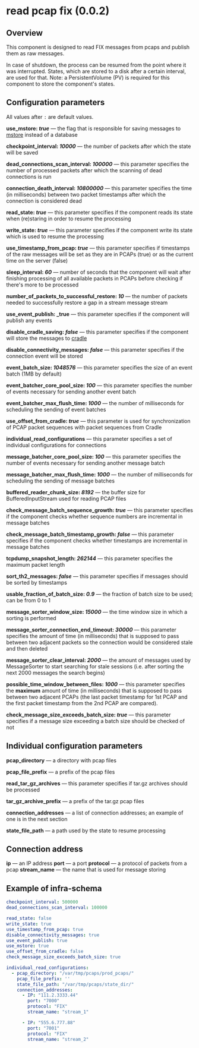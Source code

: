 # read pcap fix (0.0.2)

## Overview

This component is designed to read FIX messages from pcaps and publish them as raw messages.

In case of shutdown, the process can be resumed from the point where it was interrupted.
States, which are stored to a disk after a certain interval, are used for that.
Note: a PersistentVolume (PV) is required for this component to store the component's states.

## Configuration parameters

All values after `:` are default values.

**use_mstore: _true_** — the flag that is responsible for saving messages to 
[mstore](https://github.com/th2-net/th2-mstore) instead of a database

**checkpoint_interval: _10000_** — the number of packets after which the state will be saved

**dead_connections_scan_interval: _100000_** — this parameter specifies the number of processed packets after which the 
scanning of dead connections is run

**connection_death_interval: _10800000_** — this parameter specifies the time (in milliseconds) between two packet
timestamps after which the connection is considered dead

**read_state: _true_** — this parameter specifies if the component reads its state when (re)staring in order to 
resume the processing

**write_state: _true_** — this parameter specifies if the component write its state which is used 
to resume the processing

**use_timestamp_from_pcap: _true_** — this parameter specifies if timestamps of the raw messages will be set 
as they are in PCAPs (true) or as the current time on the server (false)

**sleep_interval: _60_** — number of seconds that the component will wait after finishing processing of all 
available packets in PCAPs before
checking if there's more to be processed

**number_of_packets_to_successful_restore: _10_** — the number of packets needed to successfully restore a gap 
in a stream message stream

**use_event_publish: _true** — this parameter specifies if the component will publish any events

**disable_cradle_saving: _false_** — this parameter specifies if the component will store the messages to 
[cradle](https://github.com/th2-net/cradleapi)

**disable_connectivity_messages: _false_** — this parameter specifies if the connection event will be stored

**event_batch_size: _1048576_** — this parameter specifies the size of an event batch (1MB by default)

**event_batcher_core_pool_size: _100_** —  this parameter specifies the number of events necessary for sending another 
event batch

**event_batcher_max_flush_time: _1000_** — the number of milliseconds for scheduling the sending of event batches

**use_offset_from_cradle: _true_** — this parameter is used for synchronization of PCAP packet sequences with
packet sequences from Cradle

**individual_read_configurations** — this parameter specifies a set of individual configurations for connections

**message_batcher_core_pool_size: _100_** — this parameter specifies the number of events necessary for sending another
message batch

**message_batcher_max_flush_time: _1000_** — the number of milliseconds for scheduling the sending of message batches

**buffered_reader_chunk_size: _8192_** — the buffer size for BufferedInputStream used for reading PCAP files

**check_message_batch_sequence_growth: _true_** — this parameter specifies if the component checks whether 
sequence numbers are incremental in message batches

**check_message_batch_timestamp_growth: _false_** — this parameter specifies if the component checks whether
timestamps are incremental in message batches 

**tcpdump_snapshot_length: _262144_** — this parameter specifies the maximum packet length

**sort_th2_messages: _false_** — this parameter specifies if messages should be sorted by timestamps

**usable_fraction_of_batch_size: _0.9_** — the fraction of batch size to be used; can be from 0 to 1

**message_sorter_window_size: _15000_** — the time window size in which a sorting is performed

**message_sorter_connection_end_timeout: _30000_** — this parameter specifies the amount of time (in milliseconds)
that is supposed to pass between two adjacent packets so the connection would be considered stale and then deleted

**message_sorter_clear_interval: _2000_** — the amount of messages used by MessageSorter to start searching for
stale sessions (i.e. after sorting the next 2000 messages the search begins)

**possible_time_window_between_files: _1000_** — this parameter specifies the **maximum** amount of time (in milliseconds)
that is supposed to pass between two adjacent PCAPs 
(the last packet timestamp for 1st PCAP and the first packet timestamp from the 2nd PCAP are compared).

**check_message_size_exceeds_batch_size: _true_** — this parameter specifies if a message size exceeding a batch size 
should be checked of not


## Individual configuration parameters

**pcap_directory** — a directory with pcap files

**pcap_file_prefix** — a prefix of the pcap files

**read_tar_gz_archives** — this parameter specifies if tar.gz archives should be processed

**tar_gz_archive_prefix** — a prefix of the tar.gz pcap files

**connection_addresses** — a list of connection addresses; an example of one is in the next section

**state_file_path** — a path used by the state to resume processing

## Connection address

**ip** — an IP address
**port** — a port
**protocol** — a protocol of packets from a pcap
**stream_name** — the name that is used for message storing

## Example of infra-schema

```yaml
checkpoint_interval: 500000
dead_connections_scan_interval: 100000

read_state: false
write_state: true
use_timestamp_from_pcap: true
disable_connectivity_messages: true
use_event_publish: true
use_mstore: true
use_offset_from_cradle: false
check_message_size_exceeds_batch_size: true

individual_read_configurations:
  - pcap_directory: "/var/tmp/pcaps/prod_pcaps/"
    pcap_file_prefix: ''
    state_file_path: "/var/tmp/pcaps/state_dir/"
    connection_addresses:
      - IP: "111.2.3333.44"
        port: "7000"
        protocol: "FIX"
        stream_name: "stream_1"

      - IP: "555.6.777.88"
        port: "7001"
        protocol: "FIX"
        stream_name: "stream_2"
```